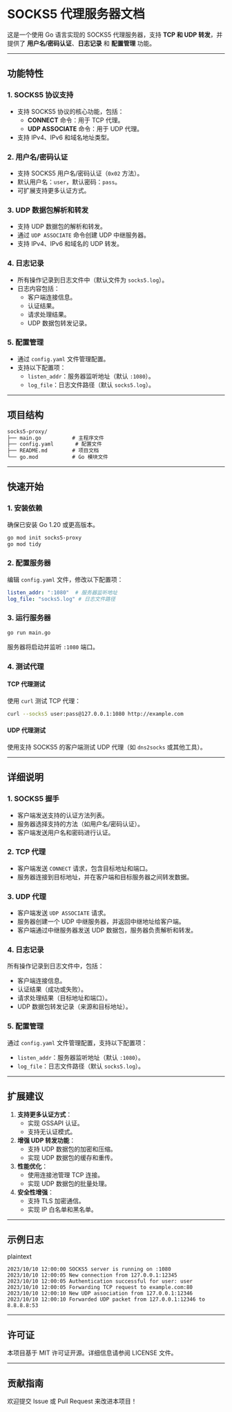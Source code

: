 # SOCKS5 代理服务器文档

这是一个使用 Go 语言实现的 SOCKS5 代理服务器，支持 **TCP 和 UDP 转发**，并提供了 **用户名/密码认证**、**日志记录** 和 **配置管理** 功能。

------

## 功能特性

### 1. **SOCKS5 协议支持**

- 支持 SOCKS5 协议的核心功能，包括：
  - **CONNECT** 命令：用于 TCP 代理。
  - **UDP ASSOCIATE** 命令：用于 UDP 代理。
- 支持 IPv4、IPv6 和域名地址类型。

### 2. **用户名/密码认证**

- 支持 SOCKS5 用户名/密码认证（`0x02` 方法）。
- 默认用户名：`user`，默认密码：`pass`。
- 可扩展支持更多认证方式。

### 3. **UDP 数据包解析和转发**

- 支持 UDP 数据包的解析和转发。
- 通过 `UDP ASSOCIATE` 命令创建 UDP 中继服务器。
- 支持 IPv4、IPv6 和域名的 UDP 转发。

### 4. **日志记录**

- 所有操作记录到日志文件中（默认文件为 `socks5.log`）。
- 日志内容包括：
  - 客户端连接信息。
  - 认证结果。
  - 请求处理结果。
  - UDP 数据包转发记录。

### 5. **配置管理**

- 通过 `config.yaml` 文件管理配置。
- 支持以下配置项：
  - `listen_addr`：服务器监听地址（默认 `:1080`）。
  - `log_file`：日志文件路径（默认 `socks5.log`）。

------

## 项目结构

```markdown
socks5-proxy/
├── main.go          # 主程序文件
├── config.yaml       # 配置文件
├── README.md        # 项目文档
└── go.mod           # Go 模块文件
```

------

## 快速开始

### 1. 安装依赖

确保已安装 Go 1.20 或更高版本。

```bash
go mod init socks5-proxy
go mod tidy
```

### 2. 配置服务器

编辑 `config.yaml` 文件，修改以下配置项：

```yaml
listen_addr: ":1080"  # 服务器监听地址
log_file: "socks5.log" # 日志文件路径
```

### 3. 运行服务器

```bash
go run main.go
```

服务器将启动并监听 `:1080` 端口。

### 4. 测试代理

#### TCP 代理测试

使用 `curl` 测试 TCP 代理：

```bash
curl --socks5 user:pass@127.0.0.1:1080 http://example.com
```

#### UDP 代理测试

使用支持 SOCKS5 的客户端测试 UDP 代理（如 `dns2socks` 或其他工具）。

------

## 详细说明

### 1. **SOCKS5 握手**

- 客户端发送支持的认证方法列表。
- 服务器选择支持的方法（如用户名/密码认证）。
- 客户端发送用户名和密码进行认证。

### 2. **TCP 代理**

- 客户端发送 `CONNECT` 请求，包含目标地址和端口。
- 服务器连接到目标地址，并在客户端和目标服务器之间转发数据。

### 3. **UDP 代理**

- 客户端发送 `UDP ASSOCIATE` 请求。
- 服务器创建一个 UDP 中继服务器，并返回中继地址给客户端。
- 客户端通过中继服务器发送 UDP 数据包，服务器负责解析和转发。

### 4. **日志记录**

所有操作记录到日志文件中，包括：

- 客户端连接信息。
- 认证结果（成功或失败）。
- 请求处理结果（目标地址和端口）。
- UDP 数据包转发记录（来源和目标地址）。

### 5. **配置管理**

通过 `config.yaml` 文件管理配置，支持以下配置项：

- `listen_addr`：服务器监听地址（默认 `:1080`）。
- `log_file`：日志文件路径（默认 `socks5.log`）。

------

## 扩展建议

1. **支持更多认证方式**：
   - 实现 GSSAPI 认证。
   - 支持无认证模式。
2. **增强 UDP 转发功能**：
   - 支持 UDP 数据包的加密和压缩。
   - 实现 UDP 数据包的缓存和重传。
3. **性能优化**：
   - 使用连接池管理 TCP 连接。
   - 实现 UDP 数据包的批量处理。
4. **安全性增强**：
   - 支持 TLS 加密通信。
   - 实现 IP 白名单和黑名单。

------

## 示例日志

plaintext

```plaintext
2023/10/10 12:00:00 SOCKS5 server is running on :1080
2023/10/10 12:00:05 New connection from 127.0.0.1:12345
2023/10/10 12:00:05 Authentication successful for user: user
2023/10/10 12:00:05 Forwarding TCP request to example.com:80
2023/10/10 12:00:10 New UDP association from 127.0.0.1:12346
2023/10/10 12:00:10 Forwarded UDP packet from 127.0.0.1:12346 to 8.8.8.8:53
```

------

## 许可证

本项目基于 MIT 许可证开源。详细信息请参阅 LICENSE 文件。

------

## 贡献指南

欢迎提交 Issue 或 Pull Request 来改进本项目！